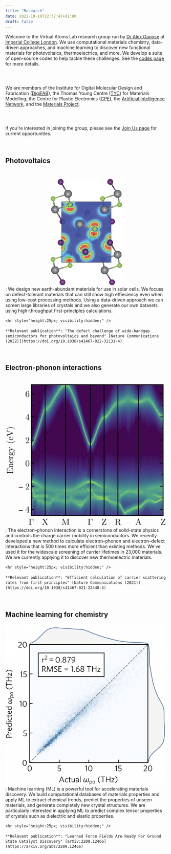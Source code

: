 ```yaml
---
title: "Research"
date: 2022-10-19T22:37:47+01:00
draft: false
---
```


Welcome to the Virtual Atoms Lab research group run by [Dr Alex Ganose](/team) at
[Imperial College London](https://www.imperial.ac.uk).
We use computational materials chemistry, data-driven approaches, and machine learning to discover new
functional materials for photovoltaics, thermoelectrics, and more.
We develop a suite of open-source codes to help tackle these challenges. See the [codes page](http://localhost:1313/codes/)
for more details.

<hr style="height:30px; visibility:hidden;" />

We are members of the Institute for Digital Molecular Design and Fabrication ([DigiFAB][digifab]), the Thomas Young Centre ([TYC][tyc]) for Materials Modelling, the Centre for Plastic Electronics ([CPE][cpe]), the [Artificial Intelligence Network][ainet], and the [Materials Project](https://materialsproject.org).

<hr style="height:30px; visibility:hidden;" />

If you're interested in joining the group, please see the [Join Us page](/join) for current opportunities.

<div class="research-container">

<hr style="height:20px; visibility:hidden;" />

## Photovoltaics
<hr style="height:10px; visibility:hidden;" />

<span class="research"><img src="../research_pv.png" style="width:230px; display: block; margin-left: auto; margin-right: auto;"></span>
:   We design new earth-abundant materials for use in solar cells.
    We focuss on defect-tolerant materials that can still show high effieciency even
    when using low-cost processing methods.
    Using a data-driven approach we can screen large libraries of crystals and we also
    generate our own datasets using high-throughput first-principles calculations.

    <hr style="height:25px; visibility:hidden;" />

    **Relevant publication**: "The defect challenge of wide-bandgap semiconductors for photovoltaics and beyond" [Nature Communications (2022)](https://doi.org/10.1038/s41467-022-32131-4)

<hr style="height:20px; visibility:hidden;" />

## Electron-phonon interactions

<hr style="height:5px; visibility:hidden;" />

<span class="research"><img src="../research_elph.jpg"></span>
:   The electron–phonon interaction is a cornerstone of solid-state physics and
    controls the charge carrier mobility in semiconductors.
    We recently developed a new method to calculate electron–phonon and electron–defect
    interactions that is 500 times more efficient than existing methods.
    We've used it for the widescale screening of carrier lifetimes in 23,000 materials.
    We are currently applying it to discover new thermoelectric materials.

    <hr style="height:25px; visibility:hidden;" />

    **Relevant publication**: "Efficient calculation of carrier scattering rates from first principles" [Nature Communications (2021)](https://doi.org/10.1038/s41467-021-22440-5)

<hr style="height:20px; visibility:hidden;" />

## Machine learning for chemistry

<span class="research"><img src="../research_ml.png"></span>
:   Machine learning (ML) is a powerful tool for accelerating materials discovery.
    We build computational databases of materials properties and apply
    ML to extract chemical trends, predict the properties of
    unseen materials, and generate completely new crystal structures.
    We are particularly interested in applying ML to predict complex
    tensor properties of crystals such as dielectric and elastic properties.

    <hr style="height:25px; visibility:hidden;" />

    **Relevant publication**: "Learned Force Fields Are Ready For Ground State Catalyst Discovery" [arXiv:2209.12466](https://arxiv.org/abs/2209.12466)

</div>


[digifab]: https://www.imperial.ac.uk/a-z-research/digital-molecular-design-and-fabrication/
[tyc]: https://thomasyoungcentre.org
[cpe]: https://www.imperial.ac.uk/a-z-research/processable-electronics/plastic-electronics-cdt/
[ainet]: https://www.imperial.ac.uk/artificial-intelligence
